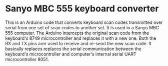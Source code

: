 # Sanyo MBC 555 keyboard converter
This is an Arduino code that converts keyboard scan codes transmitted over serial from one set of scan codes to another set. It is used in a Sanyo MBC 555 computer. The Arduino intercepts the original scan code from the keyboard's 8749 microcontroller and replaces it with a new one. Both the RX and TX pins arer used to receive and re-send the new scan code. It basically replaces replaces the serial communication between the keyboard's microcontroller and computer's internal serial UART microcontroller 8051.

